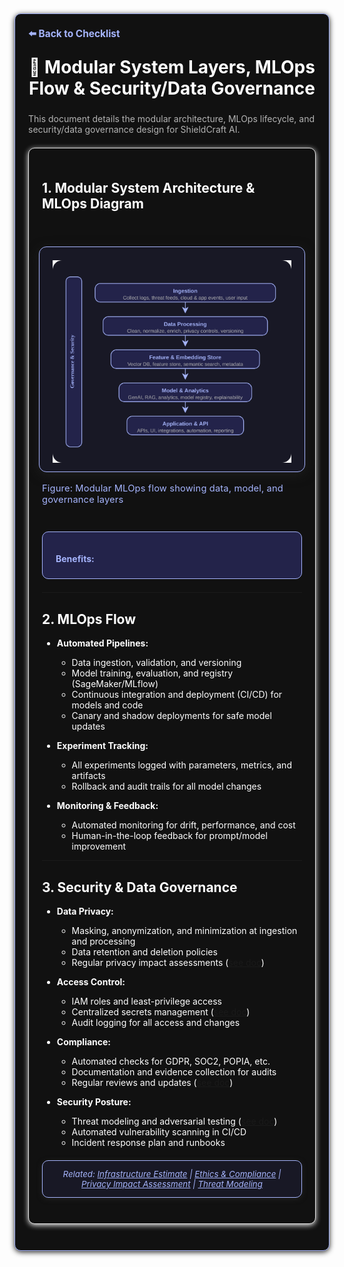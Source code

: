 <section style="border:1px solid #a5b4fc; border-radius:10px; margin:1.5em 0; box-shadow:0 2px 8px #222; padding:1.5em; background:#111; color:#fff;">
<div style="margin-bottom:1.5em;">
  <a href="./checklist.md" style="color:#a5b4fc; font-weight:bold; text-decoration:none; font-size:1.1em;">⬅️ Back to Checklist</a>
</div>
<h1 align="center" style="margin-top:0; font-size:2em;">🧩 Modular System Layers, MLOps Flow & Security/Data Governance</h1>
<div style="margin-bottom:1.2em; color:#b3b3b3; font-size:1em;">
  This document details the modular architecture, MLOps lifecycle, and security/data governance design for ShieldCraft AI.
</div>

<section style="border:1px solid #e0e0e0; border-radius:10px; margin:1.5em 0; box-shadow:0 2px 8px #f0f0f0; padding:1.5em; background:#111; color:#fff;">


## 1. Modular System Architecture & MLOps Diagram

<div style="display:flex; flex-direction:column; align-items:center; margin:2.5em 0 2em 0; padding:1.5em 0 1em 0;">
  <img src="./_assets/mlops_flow.svg" alt="ShieldCraft AI Modular MLOps Flow Diagram" style="max-width:92%; border:1.5px solid #a5b4fc; border-radius:12px; box-shadow:0 4px 18px #222b; background:#181825; padding:1.5em 1.5em 1em 1.5em; margin-bottom:0.5em;" />
  <div style="color:#a5b4fc; font-size:1.05em; margin-top:0.7em; letter-spacing:0.01em;">Figure: Modular MLOps flow showing data, model, and governance layers</div>
</div>


<div style="margin:2em 0 1.5em 0; padding:1.2em 1.5em; background:#23234a; border-radius:10px; border:1px solid #a5b4fc; color:#e0e0e0;">
  <ul style="margin:0 0 1.2em 0.5em; padding:0 0 0 1.2em;">
  </ul>
  <div style="margin-top:0.5em; color:#a5b4fc; font-size:1em;">
    <b>Benefits:</b>
    <ul style="margin:0.5em 0 0 1.2em; color:#b3b3b3;">
    </ul>
  </div>
</div>

---

## 2. MLOps Flow

- **Automated Pipelines:**
  - Data ingestion, validation, and versioning
  - Model training, evaluation, and registry (SageMaker/MLflow)
  - Continuous integration and deployment (CI/CD) for models and code
  - Canary and shadow deployments for safe model updates

- **Experiment Tracking:**
  - All experiments logged with parameters, metrics, and artifacts
  - Rollback and audit trails for all model changes

- **Monitoring & Feedback:**
  - Automated monitoring for drift, performance, and cost
  - Human-in-the-loop feedback for prompt/model improvement

---

## 3. Security & Data Governance

- **Data Privacy:**
  - Masking, anonymization, and minimization at ingestion and processing
  - Data retention and deletion policies
  - Regular privacy impact assessments ([see doc](./privacy_impact_assessment.md))

- **Access Control:**
  - IAM roles and least-privilege access
  - Centralized secrets management ([see doc](security/aws-secrets-management.md))
  - Audit logging for all access and changes

- **Compliance:**
  - Automated checks for GDPR, SOC2, POPIA, etc.
  - Documentation and evidence collection for audits
  - Regular reviews and updates ([see doc](./ethics_compliance.md))

- **Security Posture:**
  - Threat modeling and adversarial testing ([see doc](./threat_modeling.md))
  - Automated vulnerability scanning in CI/CD
  - Incident response plan and runbooks


<section style="border:1px solid #a5b4fc; border-radius:10px; margin:1.5em 0; box-shadow:0 2px 8px #222; padding:1em; background:#181825; color:#a5b4fc; font-size:0.95em; text-align:center;">
  <em>Related: <a href="./infra_estimate.md" style="color:#a5b4fc;">Infrastructure Estimate</a> | <a href="./ethics_compliance.md" style="color:#a5b4fc;">Ethics & Compliance</a> | <a href="./privacy_impact_assessment.md" style="color:#a5b4fc;">Privacy Impact Assessment</a> | <a href="./threat_modeling.md" style="color:#a5b4fc;">Threat Modeling</a></em>
